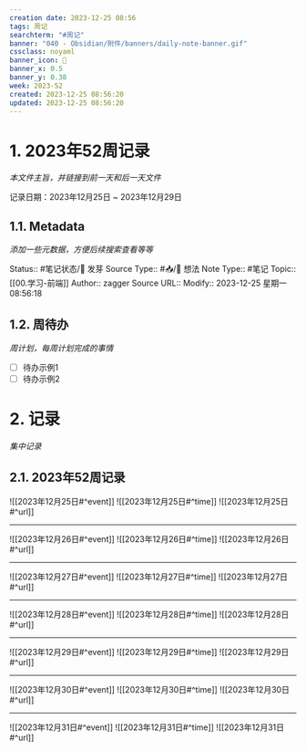 ```yaml
---
creation date: 2023-12-25 08:56
tags: 周记
searchterm: "#周记"
banner: "040 - Obsidian/附件/banners/daily-note-banner.gif"
cssclass: noyaml
banner_icon: 💌
banner_x: 0.5
banner_y: 0.38
week: 2023-52
created: 2023-12-25 08:56:20
updated: 2023-12-25 08:56:20
---
```


# 1. 2023年52周记录

_本文件主旨，并链接到前一天和后一天文件_

记录日期：2023年12月25日 ~ 2023年12月29日

## 1.1. Metadata

_添加一些元数据，方便后续搜索查看等等_

Status:: #笔记状态/🌱 发芽
Source Type:: #📥/💭 想法 
Note Type:: #笔记
Topic:: [[00.学习-前端]]
Author:: zagger
Source URL::
Modify:: 2023-12-25 星期一 08:56:18

## 1.2. 周待办

_周计划，每周计划完成的事情_

- [ ] 待办示例1
- [ ] 待办示例2

# 2. 记录

_集中记录_

## 2.1. 2023年52周记录
![[2023年12月25日#^event]] 
![[2023年12月25日#^time]] 
![[2023年12月25日#^url]] 

---

![[2023年12月26日#^event]] 
![[2023年12月26日#^time]] 
![[2023年12月26日#^url]] 

---

![[2023年12月27日#^event]] 
![[2023年12月27日#^time]] 
![[2023年12月27日#^url]] 

---

![[2023年12月28日#^event]] 
![[2023年12月28日#^time]] 
![[2023年12月28日#^url]] 

---

![[2023年12月29日#^event]] 
![[2023年12月29日#^time]] 
![[2023年12月29日#^url]] 

---

![[2023年12月30日#^event]] 
![[2023年12月30日#^time]] 
![[2023年12月30日#^url]] 

---

![[2023年12月31日#^event]] 
![[2023年12月31日#^time]] 
![[2023年12月31日#^url]] 

